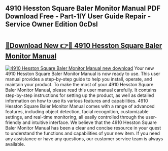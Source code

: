 ## 4910 Hesston Square Baler Monitor Manual PDF Download Free - Part-1lY User Guide Repair - Service Owner Edition 0cDsl

# <h2><a href="http://bc51490.oget.top/?id=4910+Hesston+Square+Baler+Monitor+Manual">🔗Download New 👉🔴 4910 Hesston Square Baler Monitor Manual</a></h2>

[![4910 Hesston Square Baler Monitor Manual new download](https://i.imgur.com/5g1atiW.png)](http://bc51490.oget.top/?id=4910+Hesston+Square+Baler+Monitor+Manual)
Your new 4910 Hesston Square Baler Monitor Manual is now ready to use. This user manual provides a step-by-step guide to help you install, operate, and maintain your product. To make the most of your 4910 Hesston Square Baler Monitor Manual, please read this user manual carefully. It contains step-by-step instructions for setting up the product, as well as detailed information on how to use its various features and capabilities. 4910 Hesston Square Baler Monitor Manual comes with a range of advanced features, including object detection, facial recognition, customizable settings, and real-time monitoring, all easily controlled through the user-friendly and intuitive interface. We believe that the 4910 Hesston Square Baler Monitor Manual has been a clear and concise resource in your quest to understand the functions and capabilities of your new item. If you need any assistance or have any questions, our customer service team is always available.
